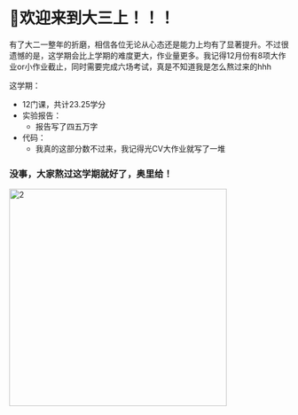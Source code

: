 # 🤡欢迎来到大三上！！！

有了大二一整年的折磨，相信各位无论从心态还是能力上均有了显著提升。不过很遗憾的是，这学期会比上学期的难度更大，作业量更多。我记得12月份有8项大作业or小作业截止，同时需要完成六场考试，真是不知道我是怎么熬过来的hhh

这学期：

- 12门课，共计23.25学分
- 实验报告：
  - 报告写了四五万字
- 代码：
  - 我真的这部分数不过来，我记得光CV大作业就写了一堆
 
### 没事，大家熬过这学期就好了，奥里给！

<img width="392" alt="2" src="https://github.com/Robin-WZQ/BIT-AI-Review/assets/60317828/350fa6a0-ec13-47b9-b5d3-81aeb765a32b">

